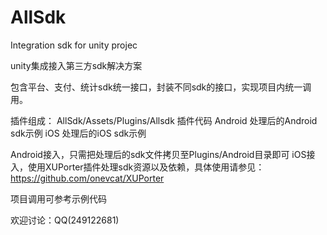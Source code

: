 # AllSdk

Integration sdk for unity projec

unity集成接入第三方sdk解决方案

包含平台、支付、统计sdk统一接口，封装不同sdk的接口，实现项目内统一调用。

插件组成：
	AllSdk/Assets/Plugins/Allsdk	插件代码
	Android	处理后的Android sdk示例
	iOS	处理后的iOS sdk示例

Android接入，只需把处理后的sdk文件拷贝至Plugins/Android目录即可
iOS接入，使用XUPorter插件处理sdk资源以及依赖，具体使用请参见：https://github.com/onevcat/XUPorter

项目调用可参考示例代码

欢迎讨论：QQ(249122681)
